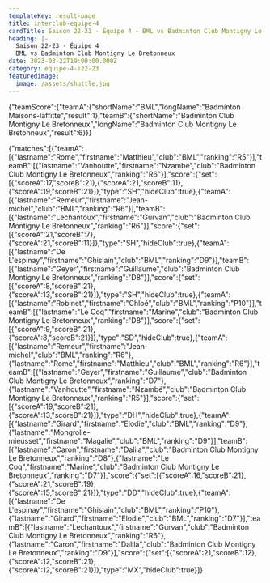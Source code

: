 ```yaml
---
templateKey: result-page
title: interclub-equipe-4
cardTitle: Saison 22-23 - Équipe 4 - BML vs Badminton Club Montigny Le Bretonneux 
heading: |-
  Saison 22-23 - Équipe 4
  BML vs Badminton Club Montigny Le Bretonneux
date: 2023-03-22T19:00:00.000Z
category: equipe-4-s22-23
featuredimage:
  image: /assets/shuttle.jpg
---
```


<teamscoreboard>{"teamScore":{"teamA":{"shortName":"BML","longName":"Badminton Maisons-laffitte","result":1},"teamB":{"shortName":"Badminton Club Montigny Le Bretonneux","longName":"Badminton Club Montigny Le Bretonneux","result":6}}}</teamscoreboard>

<scoreboard>{"matches":[{"teamA":[{"lastname":"Rome","firstname":"Matthieu","club":"BML","ranking":"R5"}],"teamB":[{"lastname":"Vanhoutte","firstname":"Nzambé","club":"Badminton Club Montigny Le Bretonneux","ranking":"R6"}],"score":{"set":[{"scoreA":17,"scoreB":21},{"scoreA":21,"scoreB":11},{"scoreA":19,"scoreB":21}]},"type":"SH","hideClub":true},{"teamA":[{"lastname":"Remeur","firstname":"Jean-michel","club":"BML","ranking":"R6"}],"teamB":[{"lastname":"Lechantoux","firstname":"Gurvan","club":"Badminton Club Montigny Le Bretonneux","ranking":"R6"}],"score":{"set":[{"scoreA":21,"scoreB":7},{"scoreA":21,"scoreB":11}]},"type":"SH","hideClub":true},{"teamA":[{"lastname":"De L'espinay","firstname":"Ghislain","club":"BML","ranking":"D9"}],"teamB":[{"lastname":"Geyer","firstname":"Guillaume","club":"Badminton Club Montigny Le Bretonneux","ranking":"D8"}],"score":{"set":[{"scoreA":8,"scoreB":21},{"scoreA":13,"scoreB":21}]},"type":"SH","hideClub":true},{"teamA":[{"lastname":"Robinet","firstname":"Chloé","club":"BML","ranking":"P10"}],"teamB":[{"lastname":"Le Coq","firstname":"Marine","club":"Badminton Club Montigny Le Bretonneux","ranking":"D8"}],"score":{"set":[{"scoreA":9,"scoreB":21},{"scoreA":8,"scoreB":21}]},"type":"SD","hideClub":true},{"teamA":[{"lastname":"Remeur","firstname":"Jean-michel","club":"BML","ranking":"R6"},{"lastname":"Rome","firstname":"Matthieu","club":"BML","ranking":"R6"}],"teamB":[{"lastname":"Geyer","firstname":"Guillaume","club":"Badminton Club Montigny Le Bretonneux","ranking":"D7"},{"lastname":"Vanhoutte","firstname":"Nzambé","club":"Badminton Club Montigny Le Bretonneux","ranking":"R5"}],"score":{"set":[{"scoreA":19,"scoreB":21},{"scoreA":13,"scoreB":21}]},"type":"DH","hideClub":true},{"teamA":[{"lastname":"Girard","firstname":"Elodie","club":"BML","ranking":"D9"},{"lastname":"Mongrolle-mieusset","firstname":"Magalie","club":"BML","ranking":"D9"}],"teamB":[{"lastname":"Caron","firstname":"Dalila","club":"Badminton Club Montigny Le Bretonneux","ranking":"D8"},{"lastname":"Le Coq","firstname":"Marine","club":"Badminton Club Montigny Le Bretonneux","ranking":"D7"}],"score":{"set":[{"scoreA":16,"scoreB":21},{"scoreA":21,"scoreB":19},{"scoreA":15,"scoreB":21}]},"type":"DD","hideClub":true},{"teamA":[{"lastname":"De L'espinay","firstname":"Ghislain","club":"BML","ranking":"P10"},{"lastname":"Girard","firstname":"Elodie","club":"BML","ranking":"D7"}],"teamB":[{"lastname":"Lechantoux","firstname":"Gurvan","club":"Badminton Club Montigny Le Bretonneux","ranking":"R6"},{"lastname":"Caron","firstname":"Dalila","club":"Badminton Club Montigny Le Bretonneux","ranking":"D9"}],"score":{"set":[{"scoreA":21,"scoreB":12},{"scoreA":12,"scoreB":21},{"scoreA":12,"scoreB":21}]},"type":"MX","hideClub":true}]}</scoreboard>